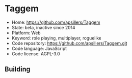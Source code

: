 # Taggem

- Home: https://github.com/apsillers/Taggem
- State: beta, inactive since 2014
- Platform: Web
- Keyword: role playing, multiplayer, roguelike
- Code repository: https://github.com/apsillers/Taggem.git
- Code language: JavaScript
- Code license: AGPL-3.0

## Building
